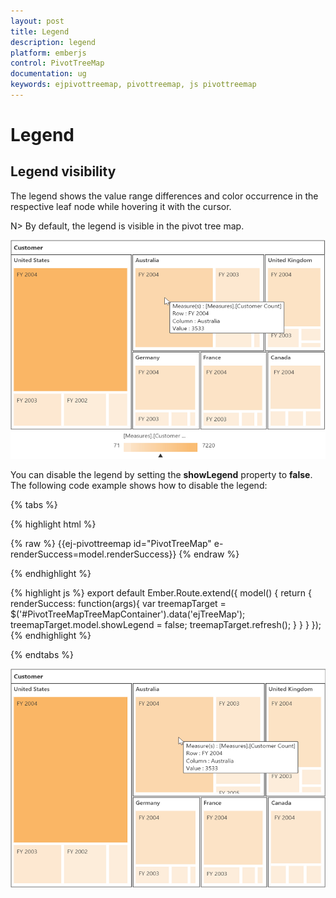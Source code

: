 ```yaml
---
layout: post
title: Legend
description: legend
platform: emberjs
control: PivotTreeMap
documentation: ug
keywords: ejpivottreemap, pivottreemap, js pivottreemap
---
```


# Legend

## Legend visibility

The legend shows the value range differences and color occurrence in the respective leaf node while hovering it with the cursor.

N> By default, the legend is visible in the pivot tree map.

![](Legend_images/Legend_img1.png)

You can disable the legend by setting the **showLegend** property to **false**. The following code example shows how to disable the legend:

{% tabs %}

{% highlight html %}
	<div class="e-control">
	{% raw %}
	{{ej-pivottreemap id="PivotTreeMap" e-renderSuccess=model.renderSuccess}}
	{% endraw %}
	</div>
    
{% endhighlight %}

{% highlight js %}
    export default Ember.Route.extend({
        model() {
            return {
            renderSuccess: function(args){
                     var treemapTarget = $('#PivotTreeMapTreeMapContainer').data('ejTreeMap');
                     treemapTarget.model.showLegend = false;
                     treemapTarget.refresh();
                }
           }
        }
    });
{% endhighlight %}

{% endtabs %}

![](Legend_images/Legend_img2.png)